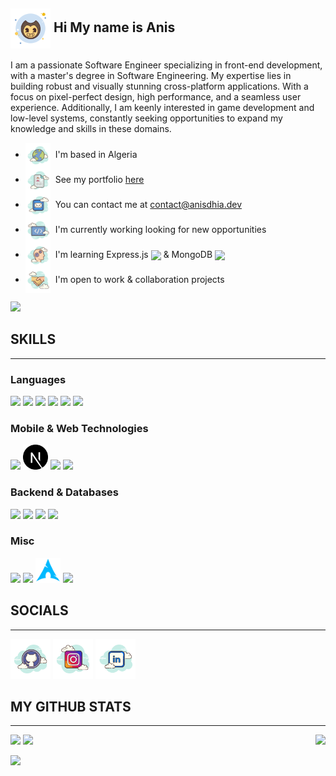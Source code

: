##  <img align="center" src="./svgs/icons8-bendy.svg" height="64" /> Hi My name is Anis 

‎I am a passionate Software Engineer specializing in front-end development, with a master's degree in Software Engineering. My expertise lies in building robust and visually stunning cross-platform applications. With a focus on pixel-perfect design, high performance, and a seamless user experience. Additionally, I am keenly interested in game development and low-level systems, constantly seeking opportunities to expand my knowledge and skills in these domains.

*   <img align="center" src="./svgs/icons8-globe.svg" height="40"/>  I'm based in Algeria
*   <img align="center" src="./svgs/icons8-portfolio.svg" height="40"/>  See my portfolio [here](https://anisdhia.dev/)
*   <img align="center" src="./svgs/icons8-email.svg" height="40"/>  You can contact me at [contact@anisdhia.dev](mailto:contact@anisdhia.dev)
*   <img align="center" src="./svgs/icons8-programming-flag.svg" height="40"/>  I'm currently working looking for new opportunities
*   <img align="center" src="./svgs/icons8-learning.svg" height="40"/>  I'm learning Express.js [<img align="center" src="https://github.com/user-attachments/assets/a8349e11-5bf8-4638-92fe-7e3a8badc1e1" height="24" target="_blank"/>](https://expressjs.com) & MongoDB [<img align="center" src="https://img.icons8.com/?size=100&id=bosfpvRzNOG8&format=png&color=000000" height="24" target="_blank"/>](https://vuejs.org)
*   <img align="center" src="./svgs/icons8-handshake.svg" height="40"/>  I'm open to work & collaboration projects

<a href="https://www.github.com/anisdhia" target="_blank" rel="noreferrer"><img
src="https://img.shields.io/github/followers/anisdhia?logo=github&style=for-the-badge&color=0891b2&labelColor=1c1917" /></a>

## SKILLS
------------------------
### Languages
[<code><img height="40" src="https://img.icons8.com/?size=100&id=uJM6fQYqDaZK&format=png&color=000000"></code>]()
[<code><img height="40" src="https://img.icons8.com/?size=100&id=108784&format=png&color=000000"></code>]()
[<code><img height="40" src="https://img.icons8.com/color/48/000000/dart.png"></code>](https://dart.dev)
[<code><img height="40" src="https://img.icons8.com/color/48/000000/c-plus-plus-logo.png"></code>]()
[<code><img height="40" src="https://img.icons8.com/color/452/c-programming.png"></code>]()
<code><img height="40" src="https://img.icons8.com/color/48/000000/java-coffee-cup-logo--v1.png"></code>
### Mobile & Web Technologies
[<code><img height="40" src="https://img.icons8.com/?size=100&id=asWSSTBrDlTW&format=png&color=000000"></code>]()
[<code><img height="40" src="./svgs/nextjs.svg" height="24" target="_blank"/></code>](https://nextjs.org)
[<code><img height="40" src="https://img.icons8.com/color/48/000000/flutter.png"></code>](https://flutter.dev)
[<code><img height="40" src="https://img.icons8.com/?size=100&id=eETV3RNHVrWA&format=png&color=000000"></code>]()
### Backend & Databases
[<code><img height="40" src="https://img.icons8.com/color/48/000000/firebase.png"></code>](https://firebase.google.com)
[<code><img height="40" src="https://raw.githubusercontent.com/danielcranney/readme-generator/main/public/icons/skills/appwrite-colored.svg"></code>](https://appwrite.io)
[<code><img height="40" src="https://img.icons8.com/fluency/48/000000/mysql-logo.png"></code>](https://www.mysql.com)
[<code><img height="40" src="https://img.icons8.com/fluency/48/000000/maria-db.png"></code>](https://mariadb.org) 
### Misc
[<code><img height="40" src="https://img.icons8.com/color/48/000000/figma--v1.png"></code>](https://www.figma.com)
[<code><img height="40" src="https://img.icons8.com/color/48/000000/git.png"></code>](https://git-scm.com)
[<code><img height="40" src="./svgs/icons8-arch-linux.svg"></code>](https://archlinux.org)
[<code><img height="40" src="https://img.icons8.com/color/48/000000/docker.png"></code>](https://app.docker.com)



<!-- <code><img height="40" src="https://img.icons8.com/color/48/000000/javascript--v1.png"></code> -->
<!-- <code><img height="40" src="https://img.icons8.com/color/48/000000/html-5--v1.png"></code> -->
<!-- <code><img height="40" src="https://img.icons8.com/color/48/000000/css3.png"></code> -->

## SOCIALS
------------------------

<p align="left">
<a href="https://www.github.com/anisdhia" target="_blank" rel="noreferrer"><img src="./svgs/icons8-github.svg" height="64" /></a>
<a href="http://www.instagram.com/anis__3d" target="_blank" rel="noreferrer"><img src="./svgs/icons8-instagram.svg" height="64" /></a>
<a href="https://www.linkedin.com/in/anisdhia" target="_blank" rel="noreferrer"><img src="./svgs/icons8-linked-in.svg" height="64" /></a>
</p>
<!-- <a href="https://www.buymeacoffee.com/anisdhia" target="_blank"><img src="https://www.buymeacoffee.com/assets/img/custom_images/orange_img.png" alt="Buy Me A Coffee" style="height: 41px !important;width: 174px !important;box-shadow: 0px 3px 2px 0px rgba(190, 190, 190, 0.5) !important;-webkit-box-shadow: 0px 3px 2px 0px rgba(190, 190, 190, 0.5) !important;" ></a> -->

## <b>MY GITHUB STATS</b>
------------------------

<div>
    <img src="https://github-readme-stats.vercel.app/api?username=AnisDhia&count_private=true&show_icons=true&theme=codeSTACKr&include_all_commits=true"/>
    <img align="right" src="https://github-readme-stats.vercel.app/api/top-langs/?username=AnisDhia&theme=codeSTACKr&langs_count=8"/>    
    <img src="https://github-readme-streak-stats.herokuapp.com?user=AnisDhia&date_format=M%20j%5B%2C%20Y%5D&stroke=ff652f&border=0c1a25&background=09131b&ring=ff652f&fire=ffe400&currStreakNum=ffffff&sideNums=ffffff&currStreakLabel=ff652f&sideLabels=ff652f&dates=ffffff"/>
</div>

[![](https://visitcount.itsvg.in/api?id=anisdhia&icon=5&color=6)](https://visitcount.itsvg.in)
